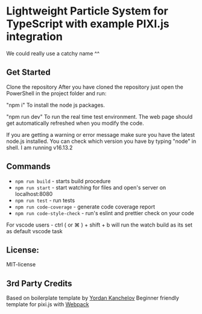 # Lightweight Particle System for TypeScript with example PIXI.js integration
We could really use a catchy name ^^

## Get Started

Clone the repository
After you have cloned the repository just open the PowerShell in the project folder and run:

"npm i" 
To install the node js packages.

"npm run dev" 
To run the real time test environment. The web page should get automatically refreshed when you modify the code.

If you are getting a warning or error message make sure you have the latest node.js installed.
You can check which version you have by typing "node" in shell. I am running v16.13.2

## Commands

-   `npm run build` - starts build procedure
-   `npm run start` - start watching for files and open's server on localhost:8080
-   `npm run test` - run tests
-   `npm run code-coverage` - generate code coverage report
-   `npm run code-style-check` - run's eslint and prettier check on your code

For vscode users - ctrl ( or ⌘ ) + shift + b will run the watch build as its set as default vscode task

## License:
MIT-license

## 3rd Party Credits

Based on boilerplate template by [Yordan Kanchelov](https://github.com/yordan-kanchelov/pixi-typescript-boilerplate)
Beginner friendly template for pixi.js with [Webpack](https://webpack.js.org/)
